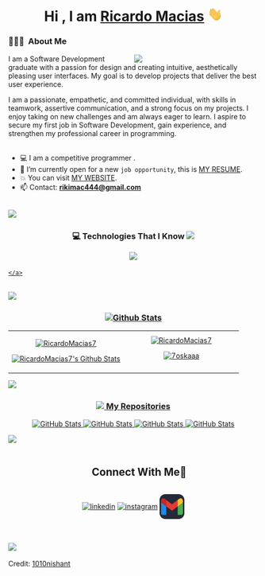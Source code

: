 <h1 align="center">Hi , I am <a href="https://ricardo-mac-portafolio.netlify.app/" target="_blank">Ricardo Macias</a>
    <img src="https://raw.githubusercontent.com/ABSphreak/ABSphreak/master/gifs/Hi.gif" width="30px"></h1>
<h3> 👨🏻‍💻 &nbsp;About Me </h3>
<picture> <img align="right" src="https://github.com/7oSkaaa/7oSkaaa/blob/main/Images/Right_Side.gif?raw=true"
        width=250px></picture>
I am a Software Development graduate with a passion for design and creating intuitive, aesthetically pleasing user
interfaces. My goal is to develop projects that deliver the best user experience.

I am a passionate, empathetic, and committed individual, with skills in teamwork, assertive communication, and a strong
focus on my projects. I enjoy taking on new challenges and am always eager to learn. I aspire to secure my first job in
Software Development, gain experience, and strengthen my professional career in programming.
<br><br>
- :computer: I am a competitive programmer .
- :thinking: I’m currently open for a new `job opportunity`, this is [MY
RESUME](https://drive.google.com/file/d/16i-gZMj-Nt1Rp2lnTo7P3pahN5mQVV1_/view?usp=sharing).
- :boom: You can visit [MY WEBSITE](https://ricardo-mac-portafolio.netlify.app/).
- 📫 Contact: **rikimac444@gmail.com**
<br><br>

<!--linea-->
<img src="https://user-images.githubusercontent.com/73097560/115834477-dbab4500-a447-11eb-908a-139a6edaec5c.gif">

<!--habilidades-->

<h3 align="center">💻 Technologies That I Know <img
        src="https://media2.giphy.com/media/QssGEmpkyEOhBCb7e1/giphy.gif?cid=ecf05e47a0n3gi1bfqntqmob8g9aid1oyj2wr3ds3mg700bl&rid=giphy.gif"
        width=32px> </h3>
<!--tech stack icons-->
<p align="center">
    <a href="https://skillicons.dev">
        <img
            src="https://skillicons.dev/icons?i=androidstudio,java,php,py,django,css,html,js,bootstrap,mysql,sqlite,firebase,git,github,netlify,postman,vscode,pycharm,ai,ps,ae&perline=12" />

    </a>
</p>
<br>

<!--linea-->
<img src="https://user-images.githubusercontent.com/73097560/115834477-dbab4500-a447-11eb-908a-139a6edaec5c.gif">

<!--estadisticas-->
<h3 align="center"><img src="https://github.com/7oSkaaa/7oSkaaa/blob/main/Images/Statistics.gif?raw=true"
        width=50px>Github Stats</h3>
<table align="center">
    <tr border="none">
        <td width="50%" align="center">
            <p align="center"><img
                    src="https://streak-stats.demolab.com?user=RicardoMacias7&theme=tokyonight_duo&border_radius=6.3"
                    alt="RicardoMacias7" /></p>
            <a href="https://github.com/anuraghazra/github-readme-stats">
                <img alt="RicardoMacias7's Github Stats"
                    src="https://github-readme-stats.vercel.app/api?username=RicardoMacias7&show_icons=true&count_private=true&locale=en&theme=tokyonight&layout=compact"
                    height="230px" /></a>
            <br></br>
        </td>
        <td width="50%" align="center">
            <img src="https://github-readme-stats.vercel.app/api/top-langs?username=RicardoMacias7&langs_count=10&show_icons=true&locale=en&theme=tokyonight"
                alt="RicardoMacias7" height="230px" />
            <p align="center"> <a href="https://github.com/ryo-ma/github-profile-trophy"><img
                        src="https://github-profile-trophy.vercel.app/?username=RicardoMacias7&layout=compact&theme=tokyonight&column=4&margin-w=15&margin-h=15"
                        alt="7oskaaa" /></a> </p>
        </td>
    </tr>
</table>


<!--linea-->
<img src="https://user-images.githubusercontent.com/73097560/115834477-dbab4500-a447-11eb-908a-139a6edaec5c.gif">

<!--REPOSITORIOS-->
<h3 align="center"><img src="https://github.com/7oSkaaa/7oSkaaa/blob/main/Images/Statistics.gif?raw=true" width=50px> My
    Repositories </h3>
<div>
    <p align="center">
        <a href="https://github.com/RicardoMacias7/Sistema-De-Facturacion">
            <img src="https://github-readme-stats.vercel.app/api/pin/?username=RicardoMacias7&repo=Sistema-De-Facturacion&theme=tokyonight"
                alt="GitHub Stats" />
        </a>
        <a href="https://github.com/RicardoMacias7/Login">
            <img src="https://github-readme-stats.vercel.app/api/pin/?username=RicardoMacias7&repo=Login&theme=tokyonight"
                alt="GitHub Stats" />
        </a>
        <a href="https://github.com/RicardoMacias7/Sistema-Horario-Academico">
            <img src="https://github-readme-stats.vercel.app/api/pin/?username=RicardoMacias7&repo=Sistema-Horario-Academico&theme=tokyonight"
                alt="GitHub Stats" />
        </a>
        <a href="https://github.com/RicardoMacias7/Portafolio">
            <img src="https://github-readme-stats.vercel.app/api/pin/?username=RicardoMacias7&repo=Portafolio&theme=tokyonight"
                alt="GitHub Stats" />
        </a>
    </p>
</div>


<!--linea-->
<img src="https://user-images.githubusercontent.com/73097560/115834477-dbab4500-a447-11eb-908a-139a6edaec5c.gif">


<!-- contactao -->
<!--h2 without bottom border-->
<div id="user-content-toc">
    <ul align="center">
        <summary>
            <h2 style="display: inline-block">Connect With Me🤝</h2>
        </summary>
    </ul>
</div>

<!--icons and links-->
<p align="center">
    <a href="https://www.linkedin.com/in/jose-macias-1a2297320/" target="blank"><img align="center"
            src="https://user-images.githubusercontent.com/88904952/234979284-68c11d7f-1acc-4f0c-ac78-044e1037d7b0.png"
            alt="linkedin" height="50" width="50" /></a>
    <a href="https://www.instagram.com/rikmac7" target="blank"><img align="center"
            src="https://user-images.githubusercontent.com/88904952/234981169-2dd1e58f-4b7e-468c-8213-034ba62156c3.png"
            alt="instagram" height="50" width="50" /></a>
    <a href="mailto:rikimac444@gmail.com" target="blank"><img align="center" alt="Gmail"
            src="https://raw.githubusercontent.com/tandpfun/skill-icons/65dea6c4eaca7da319e552c09f4cf5a9a8dab2c8/icons/Gmail-Dark.svg"
            height="50" width="50"></a>

</p>

<br><br>
<img src="https://user-images.githubusercontent.com/73097560/115834477-dbab4500-a447-11eb-908a-139a6edaec5c.gif">

Credit: [1010nishant](https://github.com/1010nishant)
